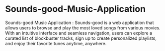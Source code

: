 # Sounds-good-Music-Application
Sounds-good Music Application : Sounds-good is a web application that allows users to browse and play the most loved songs from various movies. With an intuitive interface and seamless navigation, users can explore a curated list of blockbuster tracks, sign up to create personalized playlists, and enjoy their favorite tunes anytime, anywhere.

